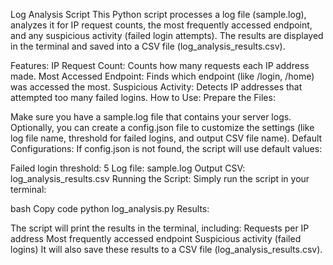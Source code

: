 Log Analysis Script
This Python script processes a log file (sample.log), analyzes it for IP request counts, 
the most frequently accessed endpoint, and any suspicious activity (failed login attempts). 
The results are displayed in the terminal and saved into a CSV file (log_analysis_results.csv).

Features:
IP Request Count: Counts how many requests each IP address made.
Most Accessed Endpoint: Finds which endpoint (like /login, /home) was accessed the most.
Suspicious Activity: Detects IP addresses that attempted too many failed logins.
How to Use:
Prepare the Files:

Make sure you have a sample.log file that contains your server logs.
Optionally, you can create a config.json file to customize the settings (like log file name, threshold for failed logins, and output CSV file name).
Default Configurations: If config.json is not found, the script will use default values:

Failed login threshold: 5
Log file: sample.log
Output CSV: log_analysis_results.csv
Running the Script: Simply run the script in your terminal:

bash
Copy code
python log_analysis.py
Results:

The script will print the results in the terminal, including:
Requests per IP address
Most frequently accessed endpoint
Suspicious activity (failed logins)
It will also save these results to a CSV file (log_analysis_results.csv).